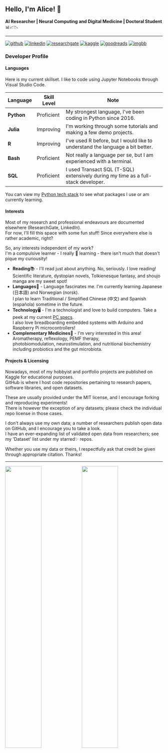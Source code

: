 ## Hello, I'm Alice! 👋

**AI Researcher | Neural Computing and Digital Medicine | Doctoral Student** 📊📈📉<br />

---
<a href="https://github.com/alicelovestocode">![github](https://img.shields.io/badge/GitHub-Repositories-blueviolet)</a>
<a href="https://www.linkedin.com/in/alice-ashby/">![linkedin](https://img.shields.io/badge/LinkedIn-Profile-blueviolet)</a>
<a href="https://www.researchgate.net/profile/Alice-Ashby">![researchgate](https://img.shields.io/badge/ResearchGate-Publications-blueviolet)</a>
<a href="">![kaggle](https://img.shields.io/badge/Kaggle-Projects-blueviolet)</a>
<a href="https://www.goodreads.com/user/show/136006135-alice-evelyn">![goodreads](https://img.shields.io/badge/Goodreads-Literature-blueviolet)</a>
<a href="https://alicelovestudy.imgbb.com/">![imgbb](https://img.shields.io/badge/ImgBB-Certifications-blueviolet)</a>
  
### Developer Profile

#### Languages

Here is my current skillset. I like to code using Jupyter Notebooks through Visual Studio Code.

| Language             | Skill Level | Note                                                                                          |
| -------------------- | ----------- | --------------------------------------------------------------------------------------------- |
| **Python**           | Proficient  | My strongest language, I've been coding in Python since 2016.                                 |
| **Julia**            | Improving   | I'm working through some tutorials and making a few demo projects.                            |
| **R**                | Improving   | I've used R before, but I would like to understand the language a bit better.                 |
| **Bash**             | Proficient  | Not really a language per se, but I am experienced with a terminal.                           |
| **SQL**              | Proficient  | I used Transact SQL (T-SQL) extensively during my time as a full-stack developer.             |

You can view my [Python tech stack](https://rentry.co/python-tech-stack) to see what packages I use or am currently learning.

#### Interests

Most of my research and professional endeavours are documented elsewhere (ResearchGate, LinkedIn).<br />
For now, I'll fill this space with some fun stuff! Since everywhere else is rather academic, right?

So, any interests independent of my work?<br />
I'm a compulsive learner - I really 💚 learning - there isn't much that doesn't pique my curiousity!<br />

* **Reading**📚 - I'll read just about anything. No, seriously. I love reading!<br />
  Scientific literature, dystopian novels, Tolkienesque fantasy, and shoujo manga are my sweet spot!
* **Languages**💬 - Language fascinates me. I'm currently learning Japanese (日本語) and Norwegian (norsk).<br />
  I plan to learn Traditional / Simplified Chinese (中文) and Spanish (española) sometime in the future.
* **Technology**🖥️ - I'm a technologist and love to build computers. Take a peek at my current [PC specs](https://rentry.co/computer-specs).<br />
  I also love breadboarding embedded systems with Arduino and Raspberry Pi microcontrollers!
* **Complementary Medicines**🌿 - I'm very interested in this area! Aromatherapy, reflexology, PEMF therapy,<br /> 
  photobiomodulation, neurostimulation, and nutritional biochemistry including probiotics and the gut microbiota.

#### Projects & Licensing

Nowadays, most of my hobbyist and portfolio projects are published on Kaggle for educational purposes.<br />
GitHub is where I host code repositories pertaining to research papers, software libraries, and open datasets.

These are usually provided under the MIT license, and I encourage forking and reproducing experiments!<br />
There is however the exception of any datasets; please check the individual repo license in those cases.

I don't always use my own data; a number of researchers publish open data on GitHub, and I encourage you to take a look.<br />
I have an ever-expanding list of validated open data from researchers; see my 'Dataset' list under my starred✨ repos.

Whether you use my data or theirs, I respectfully ask that credit be given through appropriate citation. Thanks!

---

<a href="https://github.com/alicelovestocode">
    <img align="left" width="48%" src="https://github-readme-stats-alicelovestocode.vercel.app/api?username=alicelovestocode&show_icons=true&hide_border=true&theme=ayu-mirage&bg_color=00000000&count_private=true" />
    <img width="48%" src="https://github-readme-stats-alicelovestocode.vercel.app/api/top-langs/?username=alicelovestocode&theme=ayu-mirage&hide_border=true&layout=compact&card_width=445&bg_color=00000000" />
</a>
